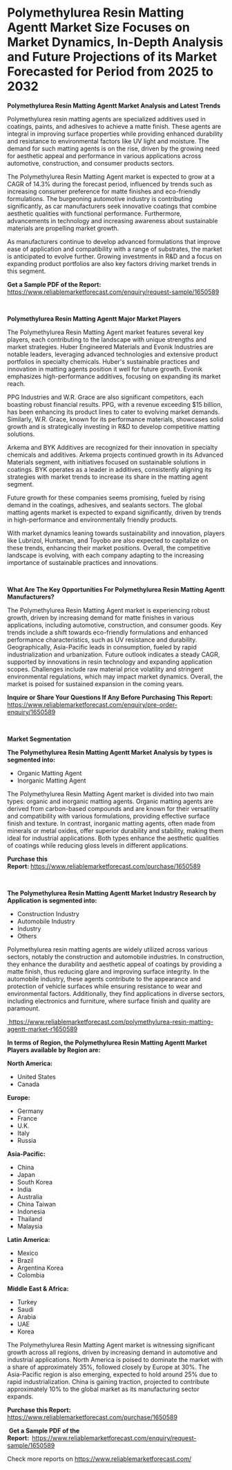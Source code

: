 <p><h1>Polymethylurea Resin Matting Agentt Market Size Focuses on Market Dynamics, In-Depth Analysis and Future Projections of its Market Forecasted for Period from 2025 to 2032</h1></p><p><strong>Polymethylurea Resin Matting Agentt Market Analysis and Latest Trends</strong></p>
<p><p>Polymethylurea resin matting agents are specialized additives used in coatings, paints, and adhesives to achieve a matte finish. These agents are integral in improving surface properties while providing enhanced durability and resistance to environmental factors like UV light and moisture. The demand for such matting agents is on the rise, driven by the growing need for aesthetic appeal and performance in various applications across automotive, construction, and consumer products sectors. </p><p>The Polymethylurea Resin Matting Agent market is expected to grow at a CAGR of 14.3% during the forecast period, influenced by trends such as increasing consumer preference for matte finishes and eco-friendly formulations. The burgeoning automotive industry is contributing significantly, as car manufacturers seek innovative coatings that combine aesthetic qualities with functional performance. Furthermore, advancements in technology and increasing awareness about sustainable materials are propelling market growth. </p><p>As manufacturers continue to develop advanced formulations that improve ease of application and compatibility with a range of substrates, the market is anticipated to evolve further. Growing investments in R&D and a focus on expanding product portfolios are also key factors driving market trends in this segment.</p></p>
<p><strong>Get a Sample PDF of the Report:&nbsp;</strong> <a href="https://www.reliablemarketforecast.com/enquiry/request-sample/1650589?utm_campaign=3046&utm_medium=2&utm_source=Github&utm_content=ia&utm_term=23032025&utm_id=polymethylurea-resin-matting-agentt">https://www.reliablemarketforecast.com/enquiry/request-sample/1650589</a></p>
<p>&nbsp;</p>
<p><strong>Polymethylurea Resin Matting Agentt Major Market Players</strong></p>
<p><p>The Polymethylurea Resin Matting Agent market features several key players, each contributing to the landscape with unique strengths and market strategies. Huber Engineered Materials and Evonik Industries are notable leaders, leveraging advanced technologies and extensive product portfolios in specialty chemicals. Huber's sustainable practices and innovation in matting agents position it well for future growth. Evonik emphasizes high-performance additives, focusing on expanding its market reach.</p><p>PPG Industries and W.R. Grace are also significant competitors, each boasting robust financial results. PPG, with a revenue exceeding $15 billion, has been enhancing its product lines to cater to evolving market demands. Similarly, W.R. Grace, known for its performance materials, showcases solid growth and is strategically investing in R&D to develop competitive matting solutions.</p><p>Arkema and BYK Additives are recognized for their innovation in specialty chemicals and additives. Arkema projects continued growth in its Advanced Materials segment, with initiatives focused on sustainable solutions in coatings. BYK operates as a leader in additives, consistently aligning its strategies with market trends to increase its share in the matting agent segment.</p><p>Future growth for these companies seems promising, fueled by rising demand in the coatings, adhesives, and sealants sectors. The global matting agents market is expected to expand significantly, driven by trends in high-performance and environmentally friendly products.</p><p>With market dynamics leaning towards sustainability and innovation, players like Lubrizol, Huntsman, and Toyobo are also expected to capitalize on these trends, enhancing their market positions. Overall, the competitive landscape is evolving, with each company adapting to the increasing importance of sustainable practices and innovations.</p></p>
<p>&nbsp;</p>
<p><strong>What Are The Key Opportunities For Polymethylurea Resin Matting Agentt Manufacturers?</strong></p>
<p><p>The Polymethylurea Resin Matting Agent market is experiencing robust growth, driven by increasing demand for matte finishes in various applications, including automotive, construction, and consumer goods. Key trends include a shift towards eco-friendly formulations and enhanced performance characteristics, such as UV resistance and durability. Geographically, Asia-Pacific leads in consumption, fueled by rapid industrialization and urbanization. Future outlook indicates a steady CAGR, supported by innovations in resin technology and expanding application scopes. Challenges include raw material price volatility and stringent environmental regulations, which may impact market dynamics. Overall, the market is poised for sustained expansion in the coming years.</p></p>
<p><strong>Inquire or Share Your Questions If Any Before Purchasing This Report:</strong> <a href="https://www.reliablemarketforecast.com/enquiry/pre-order-enquiry/1650589?utm_campaign=3046&utm_medium=2&utm_source=Github&utm_content=ia&utm_term=23032025&utm_id=polymethylurea-resin-matting-agentt">https://www.reliablemarketforecast.com/enquiry/pre-order-enquiry/1650589</a></p>
<p>&nbsp;</p>
<p><strong>Market Segmentation</strong></p>
<p><strong>The Polymethylurea Resin Matting Agentt Market Analysis by types is segmented into:</strong></p>
<p><ul><li>Organic Matting Agent</li><li>Inorganic Matting Agent</li></ul></p>
<p><p>The Polymethylurea Resin Matting Agent market is divided into two main types: organic and inorganic matting agents. Organic matting agents are derived from carbon-based compounds and are known for their versatility and compatibility with various formulations, providing effective surface finish and texture. In contrast, inorganic matting agents, often made from minerals or metal oxides, offer superior durability and stability, making them ideal for industrial applications. Both types enhance the aesthetic qualities of coatings while reducing gloss levels in different applications.</p></p>
<p><strong>Purchase this Report:&nbsp;</strong><a href="https://www.reliablemarketforecast.com/purchase/1650589?utm_campaign=3046&utm_medium=2&utm_source=Github&utm_content=ia&utm_term=23032025&utm_id=polymethylurea-resin-matting-agentt">https://www.reliablemarketforecast.com/purchase/1650589</a></p>
<p>&nbsp;</p>
<p><strong>The Polymethylurea Resin Matting Agentt Market Industry Research by Application is segmented into:</strong></p>
<p><ul><li>Construction Industry</li><li>Automobile Industry</li><li>Industry</li><li>Others</li></ul></p>
<p><p>Polymethylurea resin matting agents are widely utilized across various sectors, notably the construction and automobile industries. In construction, they enhance the durability and aesthetic appeal of coatings by providing a matte finish, thus reducing glare and improving surface integrity. In the automobile industry, these agents contribute to the appearance and protection of vehicle surfaces while ensuring resistance to wear and environmental factors. Additionally, they find applications in diverse sectors, including electronics and furniture, where surface finish and quality are paramount.</p></p>
<p><a href="https://www.reliablemarketforecast.com/polymethylurea-resin-matting-agentt-market-r1650589?utm_campaign=3046&utm_medium=2&utm_source=Github&utm_content=ia&utm_term=23032025&utm_id=polymethylurea-resin-matting-agentt">&nbsp;https://www.reliablemarketforecast.com/polymethylurea-resin-matting-agentt-market-r1650589</a></p>
<p><strong>In terms of Region, the Polymethylurea Resin Matting Agentt Market Players available by Region are:</strong></p>
<p>
    <p> <strong> North America: </strong>
        <ul>
            <li>United States</li>
            <li>Canada</li>
        </ul>
        </p> 
    <p> <strong> Europe: </strong>
        <ul>
            <li>Germany</li>
            <li>France</li>
            <li>U.K.</li>
            <li>Italy</li>
            <li>Russia</li>
        </ul>
        </p> 
    <p> <strong> Asia-Pacific: </strong>
        <ul>
            <li>China</li>
            <li>Japan</li>
            <li>South Korea</li>
            <li>India</li>
            <li>Australia</li>
            <li>China Taiwan</li>
            <li>Indonesia</li>
            <li>Thailand</li>
            <li>Malaysia</li>
        </ul>
        </p> 
    <p> <strong> Latin America: </strong>
        <ul>
            <li>Mexico</li>
            <li>Brazil</li>
            <li>Argentina Korea</li>
            <li>Colombia</li>
        </ul>
        </p> 
    <p> <strong> Middle East & Africa: </strong>
        <ul>
            <li>Turkey</li>
            <li>Saudi</li>
            <li>Arabia</li>
            <li>UAE</li>
            <li>Korea</li>
        </ul>
    </p>
    </p>
<p><p>The Polymethylurea Resin Matting Agent market is witnessing significant growth across all regions, driven by increasing demand in automotive and industrial applications. North America is poised to dominate the market with a share of approximately 35%, followed closely by Europe at 30%. The Asia-Pacific region is also emerging, expected to hold around 25% due to rapid industrialization. China is gaining traction, projected to contribute approximately 10% to the global market as its manufacturing sector expands.</p></p>
<p><strong>Purchase this Report: </strong><a href="https://www.reliablemarketforecast.com/purchase/1650589?utm_campaign=3046&utm_medium=2&utm_source=Github&utm_content=ia&utm_term=23032025&utm_id=polymethylurea-resin-matting-agentt">https://www.reliablemarketforecast.com/purchase/1650589</a></p>
<p>&nbsp;<strong>Get a Sample PDF of the Report:&nbsp;&nbsp;</strong><a href="https://www.reliablemarketforecast.com/enquiry/request-sample/1650589?utm_campaign=3046&utm_medium=2&utm_source=Github&utm_content=ia&utm_term=23032025&utm_id=polymethylurea-resin-matting-agentt">https://www.reliablemarketforecast.com/enquiry/request-sample/1650589</a></p>
<p><strong></strong></p>
<p>Check more reports on <a href="https://www.reliablemarketforecast.com/?utm_campaign=3046&utm_medium=2&utm_source=Github&utm_content=ia&utm_term=23032025&utm_id=polymethylurea-resin-matting-agentt">https://www.reliablemarketforecast.com/</a></p>
